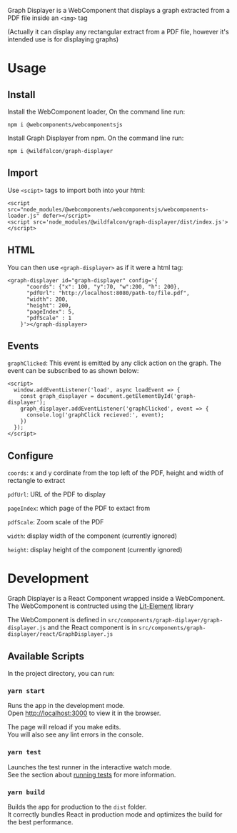 Graph Displayer is a WebComponent that displays a graph extracted from a PDF file inside an `<img>` tag

(Actually it can display any rectangular extract from a PDF file, however it's intended use is for 
displaying graphs)

# Usage

## Install

Install the WebComponent loader, On the command line run:

``npm i @webcomponents/webcomponentsjs ``


Install Graph Displayer from npm. On the command line run:

``npm i @wildfalcon/graph-displayer``

## Import

Use ``<scipt>`` tags to import both into your html:

```
<script src="node_modules/@webcomponents/webcomponentsjs/webcomponents-loader.js" defer></script> 
<script src='node_modules/@wildfalcon/graph-displayer/dist/index.js'></script>
```

## HTML

You can then use ``<graph-displayer>`` as if it were a html tag:

```
<graph-displayer id="graph-displayer" config='{
      "coords": {"x": 100, "y":70, "w":200, "h": 200},
      "pdfUrl": "http://localhost:8080/path-to/file.pdf",
      "width": 200,
      "height": 200,
      "pageIndex": 5,
      "pdfScale" : 1
    }'></graph-displayer>
```

## Events

`graphClicked`: This event is emitted by any click action on the graph. The event can be subscribed to as shown below:

```
<script>
  window.addEventListener('load', async loadEvent => {
    const graph_displayer = document.getElementById('graph-displayer');
    graph_displayer.addEventListener('graphClicked', event => {
      console.log('graphClick recieved:', event);
    })
  });
</script>
  ```



## Configure

`coords`: x and y cordinate from the top left of the PDF, height and width of rectangle to extract

`pdfUrl`: URL of the PDF to display 

`pageIndex`: which page of the PDF to extact from 

`pdfScale`: Zoom scale of the PDF

`width`: display width of the component (currently ignored)

`height`: display height of the component (currently ignored)

# Development

Graph Displayer is a React Component wrapped inside a WebComponent. The WebComponent is contructed using the [Lit-Element](https://lit-element.polymer-project.org/) library

The WebComponent is defined in `src/components/graph-diplayer/graph-displayer.js` and the React component is in `src/components/graph-displayer/react/GraphDisplayer.js`

## Available Scripts

In the project directory, you can run:

### `yarn start`

Runs the app in the development mode.<br />
Open [http://localhost:3000](http://localhost:3000) to view it in the browser.

The page will reload if you make edits.<br />
You will also see any lint errors in the console.

### `yarn test`

Launches the test runner in the interactive watch mode.<br />
See the section about [running tests](https://facebook.github.io/create-react-app/docs/running-tests) for more information.

### `yarn build`

Builds the app for production to the `dist` folder.<br />
It correctly bundles React in production mode and optimizes the build for the best performance.